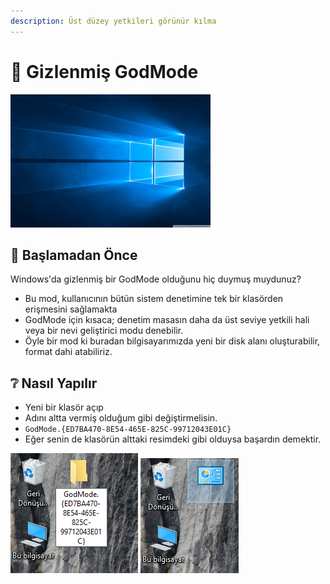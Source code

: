 ```yaml
---
description: Üst düzey yetkileri görünür kılma
---
```


# 🧙‍ Gizlenmiş GodMode

![windows10](../.gitbook/assets/windows10.jpg)

## 🔰 Başlamadan Önce

Windows'da gizlenmiş bir GodMode olduğunu hiç duymuş muydunuz?

* Bu mod, kullanıcının bütün sistem denetimine tek bir klasörden erişmesini sağlamakta
* GodMode için kısaca; denetim masasın daha da üst seviye yetkili hali veya bir nevi geliştirici modu denebilir.
* Öyle bir mod ki buradan bilgisayarımızda yeni bir disk alanı oluşturabilir, format dahi atabiliriz.

## ❔ Nasıl Yapılır

* Yeni bir klasör açıp
* Adını altta vermiş olduğum gibi değiştirmelisin.
* `GodMode.{ED7BA470-8E54-465E-825C-99712043E01C}`
* Eğer senin de klasörün alttaki resimdeki gibi olduysa başardın demektir.

![godmode1](../.gitbook/assets/win10_godmode1.png) ![godmode2](../.gitbook/assets/win10_godmode2.png)

